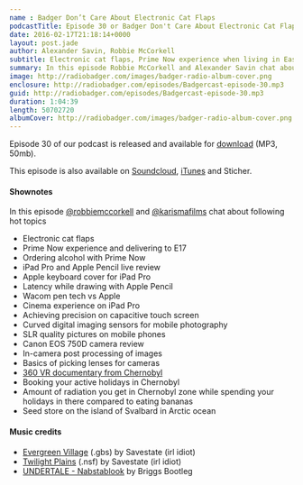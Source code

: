 ```yaml
---
name : Badger Don’t Care About Electronic Cat Flaps
podcastTitle: Episode 30 or Badger Don't Care About Electronic Cat Flaps
date: 2016-02-17T21:18:14+0000
layout: post.jade
author: Alexander Savin, Robbie McCorkell
subtitle: Electronic cat flaps, Prime Now experience when living in East London, iPad Pro live review, Apple Pencil latency review, curved imaging sensors, Canon EOS 750D review, 360 VR documentary film project from Chernobyl, booking your holidays in Chernobyl, secret seed store on the island of Svalbard in Arctic Ocean. More details and links with shownotes can be found on our site http://www.radiobadger.com
summary: In this episode Robbie McCorkell and Alexander Savin chat about electronic cat flaps, Prime Now experience when living in East London, iPad Pro live review, Apple Pencil latency review, curved imaging sensors, Canon EOS 750D review, 360 VR documentary film project from Chernobyl, booking your holidays in Chernobyl and secret seed store on the island of Svalbard in Arctic Ocean. More details and links with shownotes can be found on our site http://www.radiobadger.com This episode is recorded in a cozy shed next to the Old Street roundabout in London.
image: http://radiobadger.com/images/badger-radio-album-cover.png
enclosure: http://radiobadger.com/episodes/Badgercast-episode-30.mp3
guid: http://radiobadger.com/episodes/Badgercast-episode-30.mp3
duration: 1:04:39
length: 50702720
albumCover: http://radiobadger.com/images/badger-radio-album-cover.png
---
```


Episode 30 of our podcast is released and available for [download](http://radiobadger.com/episodes/Badgercast-episode-30.mp3) (MP3, 50mb).

This episode is also available on [Soundcloud](https://soundcloud.com/karismafilms/radio-badger-episode-30), [iTunes](https://itunes.apple.com/gb/podcast/radio-badger-tech-podcast/id918884643?mt=2) and Sticher.

#### Shownotes

In this episode [@robbiemccorkell](https://twitter.com/robbiemccorkell) and [@karismafilms](https://twitter.com/karismafilms) chat about following hot topics

* Electronic cat flaps
* Prime Now experience and delivering to E17
* Ordering alcohol with Prime Now
* iPad Pro and Apple Pencil live review
* Apple keyboard cover for iPad Pro
* Latency while drawing with Apple Pencil
* Wacom pen tech vs Apple
* Cinema experience on iPad Pro
* Achieving precision on capacitive touch screen
* Curved digital imaging sensors for mobile photography
* SLR quality pictures on mobile phones
* Canon EOS 750D camera review
* In-camera post processing of images
* Basics of picking lenses for cameras
* [360 VR documentary from Chernobyl](http://www.chornobyl360.com/)
* Booking your active holidays in Chernobyl
* Amount of radiation you get in Chernobyl zone while spending your holidays in there compared to eating bananas
* Seed store on the island of Svalbard in Arctic ocean

#### Music credits

* [Evergreen Village](https://soundcloud.com/savestate/evergreen-village) (.gbs) by Savestate (irl idiot)
* [Twilight Plains](https://soundcloud.com/savestate/twilight-plains) (.nsf) by Savestate (irl idiot)
* [UNDERTALE - Nabstablook](https://soundcloud.com/bootlegbriggs/undertale-nabstablook) by Briggs Bootleg
